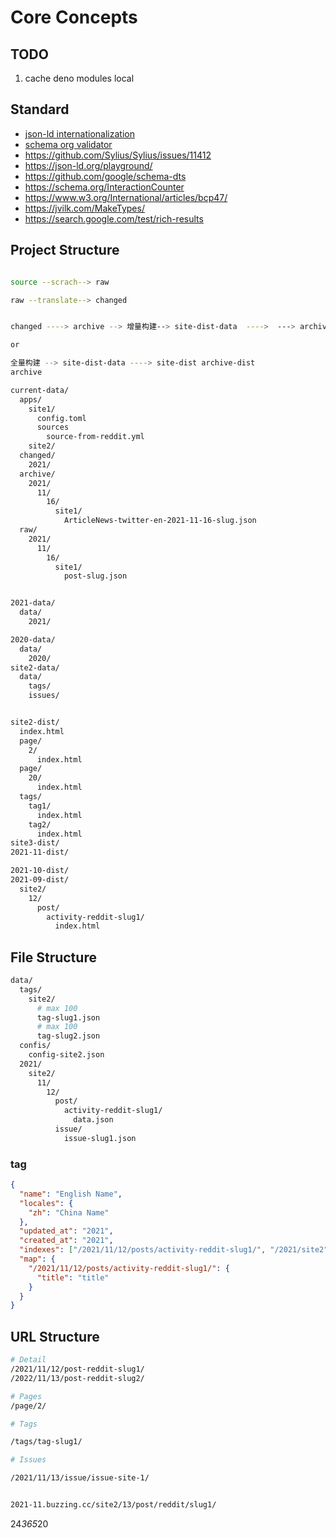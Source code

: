 # Core Concepts

## TODO

1. cache deno modules local

## Standard

- [json-ld internationalization](https://www.w3.org/TR/json-ld/#string-internationalization)
- [schema org validator](https://validator.schema.org/)
- https://github.com/Sylius/Sylius/issues/11412
- https://json-ld.org/playground/
- https://github.com/google/schema-dts
- https://schema.org/InteractionCounter
- https://www.w3.org/International/articles/bcp47/
- https://jvilk.com/MakeTypes/
- https://search.google.com/test/rich-results

## Project Structure

```bash

source --scrach--> raw

raw --translate--> changed


changed ----> archive --> 增量构建--> site-dist-data  ---->  ---> archive-dist --> site-dist

or

全量构建 --> site-dist-data ----> site-dist archive-dist
archive

```

```bash
current-data/
  apps/
    site1/
      config.toml
      sources
        source-from-reddit.yml
    site2/
  changed/
    2021/
  archive/
    2021/
      11/
        16/
          site1/
            ArticleNews-twitter-en-2021-11-16-slug.json
  raw/
    2021/
      11/
        16/
          site1/
            post-slug.json


2021-data/
  data/
    2021/

2020-data/
  data/
    2020/
site2-data/
  data/
    tags/
    issues/


site2-dist/
  index.html
  page/
    2/
      index.html
  page/
    20/
      index.html
  tags/
    tag1/
      index.html
    tag2/
      index.html
site3-dist/
2021-11-dist/

2021-10-dist/
2021-09-dist/
  site2/
    12/
      post/
        activity-reddit-slug1/
          index.html

```

## File Structure

```bash
data/
  tags/
    site2/
      # max 100
      tag-slug1.json
      # max 100
      tag-slug2.json
  confis/
    config-site2.json
  2021/
    site2/
      11/
        12/
          post/
            activity-reddit-slug1/
              data.json
          issue/
            issue-slug1.json

```

### tag

```json
{
  "name": "English Name",
  "locales": {
    "zh": "China Name"
  },
  "updated_at": "2021",
  "created_at": "2021",
  "indexes": ["/2021/11/12/posts/activity-reddit-slug1/", "/2021/site2"],
  "map": {
    "/2021/11/12/posts/activity-reddit-slug1/": {
      "title": "title"
    }
  }
}
```

## URL Structure

```bash
# Detail
/2021/11/12/post-reddit-slug1/
/2022/11/13/post-reddit-slug2/

# Pages
/page/2/

# Tags

/tags/tag-slug1/

# Issues

/2021/11/13/issue/issue-site-1/


2021-11.buzzing.cc/site2/13/post/reddit/slug1/
```

24*365*20
